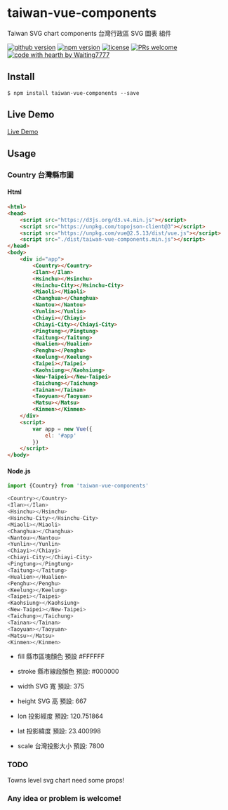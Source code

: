 # taiwan-vue-components
Taiwan SVG chart components
台灣行政區 SVG 圖表 組件 

[![github version](https://img.shields.io/github/release/waiting7777/taiwan-vue-components.svg)](https://github.com/waiting7777/taiwan-vue-components/releases/) [![npm version](https://img.shields.io/npm/v/taiwan-vue-components.svg)](https://www.npmjs.com/package/taiwan-vue-components) [![license](https://img.shields.io/github/license/waiting7777/taiwan-vue-components.svg)](https://github.com/waiting7777/taiwan-vue-components/blob/master/LICENSE) [![PRs welcome](https://img.shields.io/badge/PRs-welcome-ff69b4.svg)](https://github.com/waiting7777/taiwan-vue-components/pulls) [![code with hearth by Waiting7777](https://img.shields.io/badge/%3C%2F%3E%20code%20with%20%E2%99%A5-Waiting7777-brightgreen.svg)](https://github.com/waiting7777)

## Install

```
$ npm install taiwan-vue-components --save
```

## Live Demo
[Live Demo](https://waiting7777.github.io/taiwan-vue-components/index.html)

## Usage

### Country 台灣縣市圖

#### Html
```html
<html>
<head>
    <script src="https://d3js.org/d3.v4.min.js"></script>
    <script src="https://unpkg.com/topojson-client@3"></script>
    <script src="https://unpkg.com/vue@2.5.13/dist/vue.js"></script>
    <script src="./dist/taiwan-vue-components.min.js"></script>
</head>
<body>
    <div id="app">
        <Country></Country>
        <Ilan></Ilan>
        <Hsinchu></Hsinchu>
        <Hsinchu-City></Hsinchu-City>
        <Miaoli></Miaoli>
        <Changhua></Changhua>
        <Nantou></Nantou>
        <Yunlin></Yunlin>
        <Chiayi></Chiayi>
        <Chiayi-City></Chiayi-City>
        <Pingtung></Pingtung>
        <Taitung></Taitung>
        <Hualien></Hualien>
        <Penghu></Penghu>
        <Keelung></Keelung>
        <Taipei></Taipei>
        <Kaohsiung></Kaohsiung>
        <New-Taipei></New-Taipei>
        <Taichung></Taichung>
        <Tainan></Tainan>
        <Taoyuan></Taoyuan>
        <Matsu></Matsu>
        <Kinmen></Kinmen>
    </div>
    <script>
        var app = new Vue({
            el: '#app'
        })
    </script>
</body>
```

#### Node.js
```js
import {Country} from 'taiwan-vue-components'

<Country></Country>
<Ilan></Ilan>
<Hsinchu></Hsinchu>
<Hsinchu-City></Hsinchu-City>
<Miaoli></Miaoli>
<Changhua></Changhua>
<Nantou></Nantou>
<Yunlin></Yunlin>
<Chiayi></Chiayi>
<Chiayi-City></Chiayi-City>
<Pingtung></Pingtung>
<Taitung></Taitung>
<Hualien></Hualien>
<Penghu></Penghu>
<Keelung></Keelung>
<Taipei></Taipei>
<Kaohsiung></Kaohsiung>
<New-Taipei></New-Taipei>
<Taichung></Taichung>
<Tainan></Tainan>
<Taoyuan></Taoyuan>
<Matsu></Matsu>
<Kinmen></Kinmen>
```

+ fill
    縣市區塊顏色 
    預設 #FFFFFF

+ stroke
    縣市線段顏色 
    預設: #000000

+ width
    SVG 寬 
    預設: 375

+ height
    SVG 高 
    預設: 667

+ lon
    投影經度 
    預設: 120.751864

+ lat
    投影緯度 
    預設: 23.400998

+ scale
    台灣投影大小 
    預設: 7800

### TODO
Towns level svg chart need some props!

### Any idea or problem is welcome!



